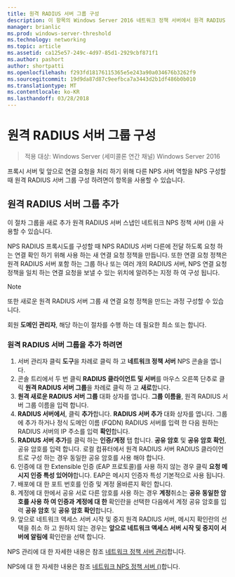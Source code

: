 ```yaml
---
title: 원격 RADIUS 서버 그룹 구성
description: 이 항목의 Windows Server 2016 네트워크 정책 서버에서 원격 RADIUS 서버 그룹을 구성 하는 방법에 대해 설명 합니다.
manager: brianlic
ms.prod: windows-server-threshold
ms.technology: networking
ms.topic: article
ms.assetid: ca125e57-249c-4d97-85d1-2929cbf871f1
ms.author: pashort
author: shortpatti
ms.openlocfilehash: f293fd18176115365e5e243a90a034676b3262f9
ms.sourcegitcommit: 19d9da87d87c9eefbca7a3443d2b1df486b0b010
ms.translationtype: MT
ms.contentlocale: ko-KR
ms.lasthandoff: 03/28/2018
---
```

# <a name="configure-remote-radius-server-groups"></a>원격 RADIUS 서버 그룹 구성

>적용 대상: Windows Server (세미콜론 연간 채널) Windows Server 2016

프록시 서버 및 앞으로 연결 요청을 처리 하기 위해 다른 NPS 서버 역할을 NPS 구성할 때 원격 RADIUS 서버 그룹 구성 하려면이 항목을 사용할 수 있습니다.

## <a name="add-a-remote-radius-server-group"></a>원격 RADIUS 서버 그룹 추가

이 절차 그룹을 새로 추가 원격 RADIUS 서버 스냅인 네트워크 NPS 정책 서버 ()을 사용할 수 있습니다.

NPS RADIUS 프록시도를 구성할 때 NPS RADIUS 서버 다른에 전달 하도록 요청 하는 연결 확인 하기 위해 사용 하는 새 연결 요청 정책을 만듭니다. 또한 연결 요청 정책은 원격 RADIUS 서버 포함 하는 그룹 하나 또는 여러 개의 RADIUS 서버, NPS 연결 요청 정책을 일치 하는 연결 요청을 보낼 수 있는 위치에 알려주는 지정 하 여 구성 됩니다.

>[!NOTE]
>또한 새로운 원격 RADIUS 서버 그룹 새 연결 요청 정책을 만드는 과정 구성할 수 있습니다.

회원 **도메인 관리자**, 해당 하는이 절차를 수행 하는 데 필요한 최소 또는 합니다.

### <a name="to-add-a-remote-radius-server-group"></a>원격 RADIUS 서버 그룹을 추가 하려면 

1. 서버 관리자 클릭 **도구**을 차례로 클릭 하 고 **네트워크 정책 서버** NPS 콘솔을 엽니다.
2. 콘솔 트리에서 두 번 클릭 **RADIUS 클라이언트 및 서버**를 마우스 오른쪽 단추로 클릭 **원격 RADIUS 서버 그룹**을 차례로 클릭 하 고 **새로**합니다.
3. **원격 새로운 RADIUS 서버 그룹** 대화 상자를 엽니다. **그룹 이름을**, 원격 RADIUS 서버 그룹 이름을 입력 합니다.
4. **RADIUS 서버에서**, 클릭 **추가**합니다. **RADIUS 서버 추가** 대화 상자를 엽니다. 그룹에 추가 하거나 정식 도메인 이름 \(FQDN\) RADIUS 서버를 입력 한 다음 원하는 RADIUS 서버의 IP 주소를 입력 **확인**합니다.
5. **RADIUS 서버 추가**를 클릭 하는 **인증/계정** 탭 합니다. **공유 암호** 및 **공유 암호 확인**, 공유 암호를 입력 합니다. 로컬 컴퓨터에서 원격 RADIUS 서버 RADIUS 클라이언트로 구성 하는 경우 동일한 공유 암호를 사용 해야 합니다.
6. 인증에 대 한 Extensible 인증 (EAP 프로토콜)를 사용 하지 않는 경우 클릭 **요청 메시지 인증 특성 있어야**합니다. EAP은 메시지 인증자 특성 기본적으로 사용 됩니다.
7. 배포에 대 한 포트 번호를 인증 및 계정 올바른지 확인 합니다.
8. 계정에 대 한에서 공유 서로 다른 암호를 사용 하는 경우 **계정**취소는 **공유 동일한 암호를 사용 하 여 인증과 계정에 대 한** 확인란을 선택한 다음에서 계정 공유 암호를 입력 **공유 암호** 및 **공유 암호 확인**합니다.
9. 앞으로 네트워크 액세스 서버 시작 및 중지 원격 RADIUS 서버, 메시지 확인란의 선택을 취소 하 고 원하지 않는 경우는 **앞으로 네트워크 액세스 서버 시작 및 중지이 서버에 알림에** 확인란을 선택 합니다.

NPS 관리에 대 한 자세한 내용은 참조 [네트워크 정책 서버 관리](nps-manage-top.md)합니다.

NPS에 대 한 자세한 내용은 참조 [네트워크 NPS 정책 서버 ()](nps-top.md)합니다.

